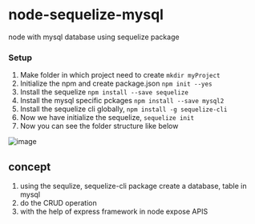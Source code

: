 # node-sequelize-mysql
node with mysql database using sequelize package

### Setup
1. Make folder in which project need to create ```mkdir myProject```
2. Initialize the npm and create package.json ```npm init --yes```
3. Install the sequelize ```npm install --save sequelize```
4. Install the mysql specific pckages  ```npm install --save mysql2```
5. Install the sequelize cli globally, ```npm install -g sequelize-cli```
6. Now we have initialize the sequelize, ```sequelize init```
7. Now you can see the folder structure like below 

![image](https://user-images.githubusercontent.com/92211837/139633118-4df99ac4-f375-4e22-accc-fe20418beae4.png)



## concept
1. using the sequlize, sequelize-cli package create a database, table in mysql
2. do the CRUD operation
3. with the help of express framework in node expose APIS
